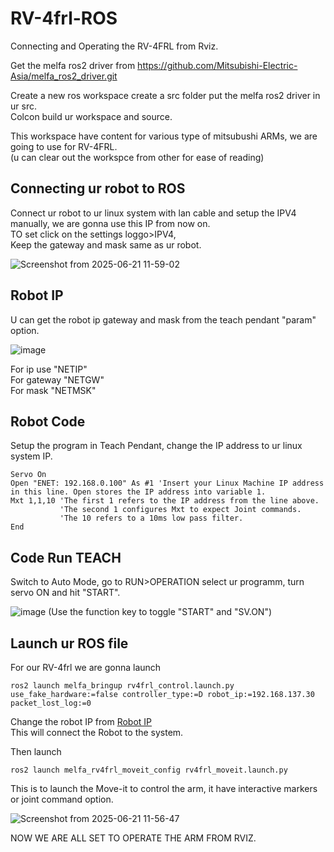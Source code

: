 # RV-4frl-ROS
Connecting and Operating the RV-4FRL from Rviz.

Get the melfa ros2 driver from 
https://github.com/Mitsubishi-Electric-Asia/melfa_ros2_driver.git  
  
Create a new ros workspace create a src folder put the melfa ros2 driver in ur src.  
Colcon build ur workspace and source.

This workspace have content for various type of mitsubushi ARMs, we are going to use for RV-4FRL.  
(u can clear out the workspce from other for ease of reading)

## Connecting ur robot to ROS 
Connect ur robot to ur linux system with lan cable and setup the IPV4 manually, we are gonna use this IP from now on.  
TO set click on the settings loggo>IPV4,  
Keep the gateway and mask same as ur robot.   

![Screenshot from 2025-06-21 11-59-02](https://github.com/user-attachments/assets/7eba99e3-4232-4ae1-9a80-b0e4ebf2daaa)

## Robot IP   
U can get the robot ip gateway and mask from the teach pendant "param" option.   

![image](https://github.com/user-attachments/assets/1fccfdf1-e5f0-4362-bfb1-a93ea6376efd)

For ip use "NETIP"  
For gateway "NETGW"  
For mask "NETMSK"


## Robot Code
Setup the program in Teach Pendant, change the IP address to ur linux system IP.   
```
Servo On
Open "ENET: 192.168.0.100" As #1 'Insert your Linux Machine IP address in this line. Open stores the IP address into variable 1.
Mxt 1,1,10 'The first 1 refers to the IP address from the line above. 
           'The second 1 configures Mxt to expect Joint commands. 
           'The 10 refers to a 10ms low pass filter.
End 
```

## Code Run TEACH
Switch to Auto Mode, go to RUN>OPERATION select ur programm, turn servo ON and hit "START".   
  
![image](https://github.com/user-attachments/assets/84952989-a190-433f-94d9-79764b81c1b0)
(Use the function key to toggle "START" and "SV.ON")

## Launch ur ROS file
For our RV-4frl we are gonna launch   
```
ros2 launch melfa_bringup rv4frl_control.launch.py use_fake_hardware:=false controller_type:=D robot_ip:=192.168.137.30 packet_lost_log:=0
```
Change the robot IP from [Robot IP](#robot-ip)  
This will connect the Robot to the system.  

Then launch   
```
ros2 launch melfa_rv4frl_moveit_config rv4frl_moveit.launch.py
```
This is to launch the Move-it to control the arm, it have interactive markers or joint command option.  

![Screenshot from 2025-06-21 11-56-47](https://github.com/user-attachments/assets/ed099404-64c4-416a-a3c6-fbaa0393cf9f)


NOW WE ARE ALL SET TO OPERATE THE ARM FROM RVIZ.

